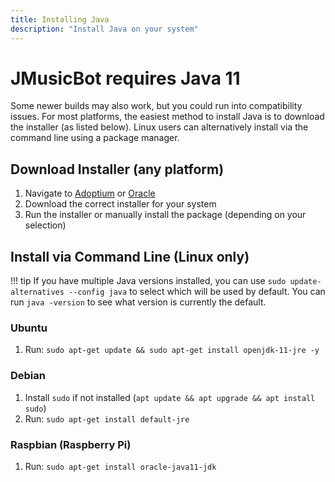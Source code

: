 ```yaml
---
title: Installing Java
description: "Install Java on your system"
---
```


# JMusicBot requires Java 11
Some newer builds may also work, but you could run into compatibility issues. For most platforms, the easiest method to install Java is to download the installer (as listed below). Linux users can alternatively install via the command line using a package manager.

## Download Installer (any platform)
1. Navigate to [Adoptium](https://adoptium.net/temurin/releases/?version=11&package=jre) or [Oracle](https://www.oracle.com/java/technologies/javase/jdk11-archive-downloads.html)
2. Download the correct installer for your system
3. Run the installer or manually install the package (depending on your selection)

## Install via Command Line (Linux only)
!!! tip
    If you have multiple Java versions installed, you can use `sudo update-alternatives --config java` to select which will be used by default. You can run `java -version` to see what version is currently the default.
### Ubuntu
1. Run: `sudo apt-get update && sudo apt-get install openjdk-11-jre -y`
### Debian 
1. Install `sudo` if not installed (`apt update && apt upgrade && apt install sudo`)  
2. Run: `sudo apt-get install default-jre`
### Raspbian (Raspberry Pi)
1. Run: `sudo apt-get install oracle-java11-jdk`
